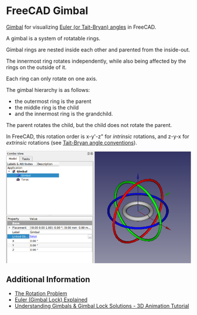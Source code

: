 # FreeCAD Gimbal

[Gimbal](https://en.wikipedia.org/wiki/Gimbal) for visualizing [Euler (or Tait-Bryan) angles](https://en.wikipedia.org/wiki/Euler_angles) in FreeCAD.

A gimbal is a system of rotatable rings.

Gimbal rings are nested inside each other and parented from the inside-out.

The innermost ring rotates independently, while also being affected by the rings on the outside of it.

Each ring can only rotate on one axis.

The gimbal hierarchy is as follows:
* the outermost ring is the parent
* the middle ring is the child
* and the innermost ring is the grandchild.

The parent rotates the child, but the child does not rotate the parent.

In FreeCAD, this rotation order is x-y'-z" for *intrinsic* rotations, and z-y-x for *extrinsic* rotations (see [Tait-Bryan angle conventions](https://en.wikipedia.org/wiki/Euler_angles#Conventions)).

![Gimbal](./gimbal.png)

## Additional Information
* [The Rotation Problem](https://vimeo.com/2649637)
* [Euler (Gimbal Lock) Explained](https://www.youtube.com/watch?v=zc8b2Jo7mno&ab_channel=GuerrillaCG)
* [Understanding Gimbals & Gimbal Lock Solutions - 3D Animation Tutorial](https://www.youtube.com/watch?v=z3dDsz4f20A)
